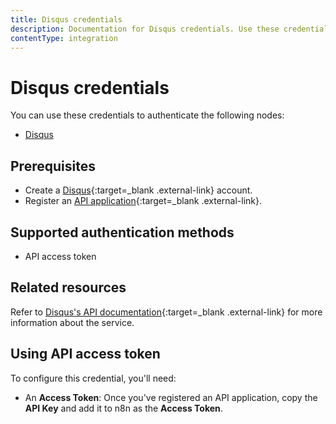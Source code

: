```yaml
---
title: Disqus credentials
description: Documentation for Disqus credentials. Use these credentials to authenticate Disqus in n8n, a workflow automation platform.
contentType: integration
---
```


# Disqus credentials

You can use these credentials to authenticate the following nodes:

- [Disqus](/integrations/builtin/app-nodes/n8n-nodes-base.disqus/)

## Prerequisites

- Create a [Disqus](https://www.disqus.com/){:target=_blank .external-link} account.
- Register an [API application](https://help.disqus.com/en/articles/1717083-how-to-create-an-api-application){:target=_blank .external-link}.

## Supported authentication methods

- API access token

## Related resources

Refer to [Disqus's API documentation](https://disqus.com/api/docs/){:target=_blank .external-link} for more information about the service.

## Using API access token

To configure this credential, you'll need:

- An **Access Token**: Once you've registered an API application, copy the **API Key** and add it to n8n as the **Access Token**.
